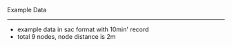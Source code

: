 Example Data
***
* example data in sac format with 10min' record 
* total 9 nodes, node distance is 2m
